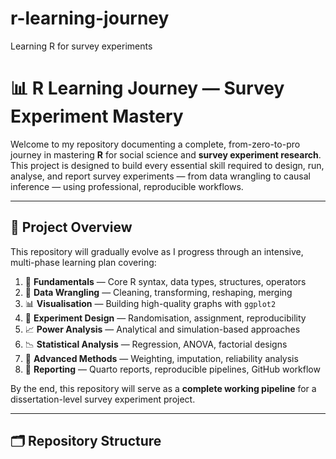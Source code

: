 # r-learning-journey
Learning R for survey experiments
# 📊 R Learning Journey — Survey Experiment Mastery

Welcome to my repository documenting a complete, from-zero-to-pro journey in mastering **R** for social science and **survey experiment research**.  
This project is designed to build every essential skill required to design, run, analyse, and report survey experiments — from data wrangling to causal inference — using professional, reproducible workflows.

---

## 🧭 Project Overview

This repository will gradually evolve as I progress through an intensive, multi-phase learning plan covering:

1. 🧱 **Fundamentals** — Core R syntax, data types, structures, operators  
2. 🧼 **Data Wrangling** — Cleaning, transforming, reshaping, merging  
3. 📊 **Visualisation** — Building high-quality graphs with `ggplot2`  
4. 🎲 **Experiment Design** — Randomisation, assignment, reproducibility  
5. 📈 **Power Analysis** — Analytical and simulation-based approaches  
6. 📉 **Statistical Analysis** — Regression, ANOVA, factorial designs  
7. 🧪 **Advanced Methods** — Weighting, imputation, reliability analysis  
8. 🧾 **Reporting** — Quarto reports, reproducible pipelines, GitHub workflow

By the end, this repository will serve as a **complete working pipeline** for a dissertation-level survey experiment project.

---

## 🗂️ Repository Structure

